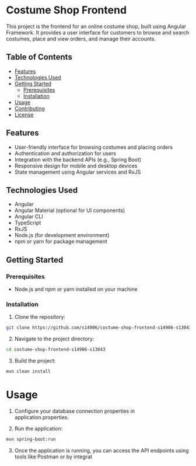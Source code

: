 # Costume Shop Frontend

This project is the frontend for an online costume shop, built using Angular Framework. It provides a user interface for customers to browse and search costumes, place and view orders, and manage their accounts.

## Table of Contents

- [Features](#features)
- [Technologies Used](#technologies-used)
- [Getting Started](#getting-started)
  - [Prerequisites](#prerequisites)
  - [Installation](#installation)
- [Usage](#usage)
- [Contributing](#contributing)
- [License](#license)

## Features

- User-friendly interface for browsing costumes and placing orders
- Authentication and authorization for users
- Integration with the backend APIs (e.g., Spring Boot)
- Responsive design for mobile and desktop devices
- State management using Angular services and RxJS

## Technologies Used

- Angular
- Angular Material (optional for UI components)
- Angular CLI
- TypeScript
- RxJS
- Node.js (for development environment)
- npm or yarn for package management

## Getting Started

### Prerequisites

- Node.js and npm or yarn installed on your machine

### Installation

1. Clone the repository:

```bash
git clone https://github.com/s14906/costume-shop-frontend-s14906-s13043.git
```
2. Navigate to the project directory:

```bash 
cd costume-shop-frontend-s14906-s13043
```

3. Build the project:
```bash
mvn clean install
```
# Usage
1. Configure your database connection properties in application.properties.

2. Run the application:

```bash
mvn spring-boot:run
```
3. Once the application is running, you can access the API endpoints using tools like Postman or by integrat
